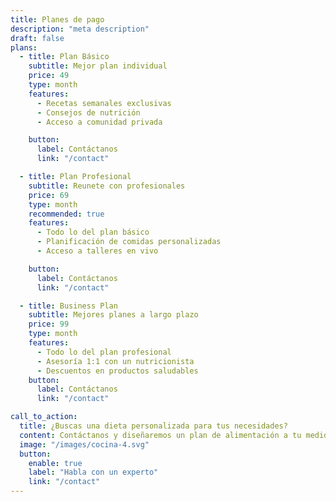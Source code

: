 ```yaml
---
title: Planes de pago
description: "meta description"
draft: false
plans:
  - title: Plan Básico 
    subtitle: Mejor plan individual
    price: 49
    type: month
    features:
      - Recetas semanales exclusivas
      - Consejos de nutrición
      - Acceso a comunidad privada

    button:
      label: Contáctanos
      link: "/contact"

  - title: Plan Profesional
    subtitle: Reunete con profesionales
    price: 69
    type: month
    recommended: true
    features:
      - Todo lo del plan básico
      - Planificación de comidas personalizadas
      - Acceso a talleres en vivo

    button:
      label: Contáctanos
      link: "/contact"

  - title: Business Plan
    subtitle: Mejores planes a largo plazo
    price: 99
    type: month
    features:
      - Todo lo del plan profesional
      - Asesoría 1:1 con un nutricionista
      - Descuentos en productos saludables
    button:
      label: Contáctanos
      link: "/contact"

call_to_action:
  title: ¿Buscas una dieta personalizada para tus necesidades?
  content: Contáctanos y diseñaremos un plan de alimentación a tu medida.
  image: "/images/cocina-4.svg"
  button:
    enable: true
    label: "Habla con un experto"
    link: "/contact"
---
```

